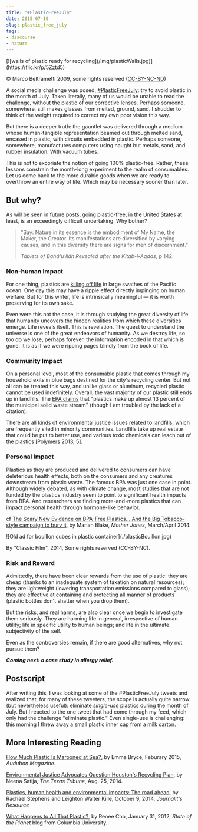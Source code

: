 ```yaml
---
title: "#PlasticFreeJuly"
date: 2015-07-10
slug: plastic_free_july
tags:
- discourse
- nature
---
```


<div class="image">
[![walls of plastic ready for recycling](/img/plasticWalls.jpg)](https://flic.kr/p/5Zztd5)

&copy; Marco Beltrametti 2009, some rights reserved ([CC-BY-NC-ND](https://creativecommons.org/licenses/by-nc-nd/2.0/))
</div>

A social media challenge was posed, [#PlasticFreeJuly](https://twitter.com/search?q=%23PlasticFreeJuly&src=typd):
try to avoid plastic in the month of July. Taken literally, many of us would be
unable to read the challenge, without the plastic of our corrective lenses.
Perhaps someone, somewhere, still makes glasses from melted, ground, sand. I
shudder to think of the weight required to correct my own poor vision this way.

But there is a deeper truth: the gauntlet was delivered through a medium whose
human-tangible representation beamed out through melted sand, encased in
plastic, with circuits embedded in plastic. Perhaps someone, somewhere,
manufactures computers using naught but metals, sand, and rubber insulation.
With vacuum tubes.

<!-- truncate -->

This is not to excoriate the notion of going 100% plastic-free. Rather, these
lessons constrain the month-long experiment to the realm of consumables. Let us
come back to the more durable goods when we are ready to overthrow an entire way
of life. Which may be necessary sooner than later.

## But why?

As will be seen in future posts, going plastic-free, in the United States at least, is an exceedingly difficult undertaking. Why bother?

> "Say: Nature in its essence is the embodiment of My Name, the Maker, the Creator. Its manifestations are diversified by varying
> causes, and in this diversity there are signs for men of discernment."
>
> _Tablets of Bah&aacute;'u'll&aacute;h Revealed after the Kitab-i-Aqdas_, p 142.

### Non-human Impact

For one thing, plastics are [killing
off life](http://education.nationalgeographic.com/encyclopedia/great-pacific-garbage-patch) in large swathes of the Pacific ocean. One day this may have a
ripple effect directly impinging on human welfare. But for this writer, life is
intrinsically meaningful &mdash; it is worth preserving for its own sake.

Even were this not the case, it is through studying the great diversity of life
that humanity uncovers the hidden realities from which these diversities emerge.
Life reveals itself. This is revelation. The quest to understand the universe is
one of the great endeavors of humanity. As we destroy life, so too do we lose,
perhaps forever, the information encoded in that which is gone. It is as if we
were ripping pages blindly from the book of life.

### Community Impact

On a personal level, most of the consumable plastic that comes through my
household exits in blue bags destined for the city's recycling center. But not
all can be treated this way, and unlike glass or aluminum, recycled plastic
cannot be used indefinitely. Overall, the vast majority of our plastic still
ends up in landfills. The [EPA claims](http://www.epa.gov/osw/conserve/materials/plastics.htm)
that "plastics make up almost 13 percent of the municipal solid waste stream"
(though I am troubled by the lack of a citation).

There are all kinds of environmental justice issues related to landfills, which
are frequently sited in minority communities. Landfills take up real estate that
could be put to better use, and various toxic chemicals can leach out of the
plastics
[[Polymers](https://www.researchgate.net/publication/274432143_Plastic_Degradation_and_Its_Environmental_Implications_with_Special_Reference_to_Polyethylene_terephthalate) 2013, 5].

### Personal Impact

Plastics as they are produced and delivered to consumers can have deleterious
health effects, both on the consumers and any creatures downstream from plastic
waste. The famous BPA was just one case in point. Although widely debated, as
with climate change, most studies that are not funded by the plastics industry
seem to point to significant health impacts from BPA. And researchers are
finding more-and-more plastics that can impact personal health through
hormone-like behavior.

cf [The
Scary New Evidence on BPA-Free Plastics&hellip; And the Big Tobacco-style
campaign to bury it](https://www.motherjones.com/environment/2014/03/tritan-certichem-eastman-bpa-free-plastic-safe/), by Mariah Blake, _Mother Jones_, March/April 2014.

<div class="image">
![Old ad for bouillon cubes in plastic container](./plasticBouillon.jpg)

By "Classic Film", 2014, Some rights reserved (CC-BY-NC).
</div>

### Risk and Reward

Admittedly, there have been clear rewards from the use of plastic: they are cheap (thanks to an inadequate system of taxation
on natural resources); they are lightweight (lowering transportation emissions
compared to glass); they are effective at containing and protecting all manner
of products (plastic bottles don't shatter when you drop them).

But the risks, and real harms, are also clear once we begin to investigate them
seriously. They are harming life in general, irrespective of human utility; life
in specific utility to human beings; and life in the ultimate subjectivity of
the self.

Even as the controversies remain, if there are good alternatives, why not pursue them?

**_Coming next: a case study in allergy relief._**

## Postscript

After writing this, I was looking at some of the #PlasticFreeJuly tweets and
realized that, for many of these tweeters, the scope is actually quite narrow
(but nevertheless useful): eliminate _single-use_ plastics during the month of
July. But I reacted to the one tweet that had come through my feed, which only
had the challenge "eliminate plastic." Even single-use is challenging: this
morning I threw away a small plastic inner cap from a milk carton.

## More Interesting Reading

[How Much Plastic Is Marooned at
Sea?](https://www.audubon.org/news/how-much-plastic-marooned-sea), by Emma
Bryce, Feburary 2015, _Audubon Magazine_.

[Environmental
Justice Advocates Question Houston's Recycling Plan](https://www.texastribune.org/2014/08/25/environmental-justice-advocates-question-houstons-/), by Neena Satija, _The
Texas Tribune_, Aug. 25, 2014.

[Plastics, human health and environmental impacts: The road
ahead](https://journalistsresource.org/studies/environment/pollution-environment/plastics-environmental-health-literature-review),
by Rachael Stephens and Leighton Walter Kille, October 9, 2014, _Journalit's
Resource_

[What Happens to All That
Plastic?](https://blogs.ei.columbia.edu/2012/01/31/what-happens-to-all-that-plastic/),
by Renee Cho, January 31, 2012, _State of the Planet_ blog from Columbia
University.

